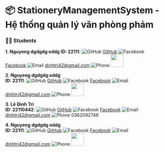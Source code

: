  # 📦 StationeryManagementSystem - Hệ thống quản lý văn phòng phảm
### 🧑‍💼 Students


**1. Nguyeng dgdgdg eddg**
**ID:  22111**: ![GitHub](https://img.icons8.com/ios-filled/20/000000/github.png) [GitHub](https://github.com/tuoitho/) ![Facebook](https://img.icons8.com/ios-filled/20/000000/facebook--v1.png) [Facebook](https://www.facebook.com/tuoithodakhoc/) ![Email](https://img.icons8.com/ios-filled/20/000000/email.png) dinhtri42@gmail.com ![Phone](https://img.icons8.com/ios-filled/20/000000/phone.png) <img src="https://media.tenor.com/TAqs38FFJiwAAAAi/loading.gif" width="40" height="40" />


**2. Nguyeng dgdgdg eddg**  
**ID:  22111**: ![GitHub](https://img.icons8.com/ios-filled/20/000000/github.png) [GitHub](https://github.com/tuoitho/) ![Facebook](https://img.icons8.com/ios-filled/20/000000/facebook--v1.png) [Facebook](https://www.facebook.com/tuoithodakhoc/) ![Email](https://img.icons8.com/ios-filled/20/000000/email.png) dinhtri42@gmail.com ![Phone](https://img.icons8.com/ios-filled/20/000000/phone.png) <img src="https://media.tenor.com/TAqs38FFJiwAAAAi/loading.gif" width="40" height="40" />


**3. Lê Đình Trí**  
**ID:  22110442**: ![GitHub](https://img.icons8.com/ios-filled/20/000000/github.png) [GitHub](https://github.com/tuoitho/) ![Facebook](https://img.icons8.com/ios-filled/20/000000/facebook--v1.png) [Facebook](https://www.facebook.com/tuoithodakhoc/) ![Email](https://img.icons8.com/ios-filled/20/000000/email.png) dinhtri42@gmail.com ![Phone](https://img.icons8.com/ios-filled/20/000000/phone.png) 0362092749


**4. Nguyeng dgdgdg eddg**  
**ID:  22111**: ![GitHub](https://img.icons8.com/ios-filled/20/000000/github.png) [GitHub](https://github.com/tuoitho/) ![Facebook](https://img.icons8.com/ios-filled/20/000000/facebook--v1.png) [Facebook](https://www.facebook.com/tuoithodakhoc/) ![Email](https://img.icons8.com/ios-filled/20/000000/email.png) dinhtri42@gmail.com ![Phone](https://img.icons8.com/ios-filled/20/000000/phone.png) <img src="https://media.tenor.com/TAqs38FFJiwAAAAi/loading.gif" width="40" height="40" />
